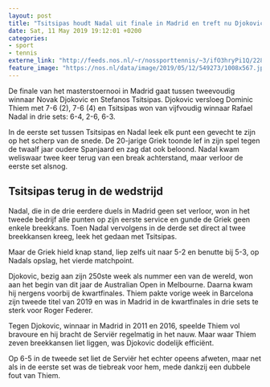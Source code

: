 ```yaml
---
layout: post
title: "Tsitsipas houdt Nadal uit finale in Madrid en treft nu Djokovic"
date: Sat, 11 May 2019 19:12:01 +0200
categories: 
- sport 
- tennis 
externe_link: "http://feeds.nos.nl/~r/nossporttennis/~3/ifO3hryPi1Q/2284152"
feature_image: "https://nos.nl/data/image/2019/05/12/549273/1008x567.jpg"
---
```


<p>De finale van het masterstoernooi in Madrid gaat tussen tweevoudig winnaar Novak Djokovic en Stefanos Tsitsipas. Djokovic versloeg Dominic Thiem met 7-6 (2), 7-6 (4) en Tsitsipas won van vijfvoudig winnaar Rafael Nadal in drie sets: 6-4, 2-6, 6-3.</p>
<p>In de eerste set tussen Tsitsipas en Nadal leek elk punt een gevecht te zijn op het scherp van de snede. De 20-jarige Griek toonde lef in zijn spel tegen de twaalf jaar oudere Spanjaard en zag dat ook beloond. Nadal kwam weliswaar twee keer terug van een break achterstand, maar verloor de eerste set alsnog.</p>
<h2>Tsitsipas terug in de wedstrijd</h2>
<p>Nadal, die in de drie eerdere duels in Madrid geen set verloor, won in het tweede bedrijf alle punten op zijn eerste service en gunde de Griek geen enkele breekkans. Toen Nadal vervolgens in de derde set direct al twee breekkansen kreeg, leek het gedaan met Tsitsipas.</p>
<p>Maar de Griek hield knap stand, liep zelfs uit naar 5-2 en benutte bij 5-3, op Nadals opslag, het vierde matchpoint.</p>
<p>Djokovic, bezig aan zijn 250ste week als nummer een van de wereld, won aan het begin van dit jaar de Australian Open in Melbourne. Daarna kwam hij nergens voorbij de kwartfinales. Thiem pakte vorige week in Barcelona zijn tweede titel van 2019 en was in Madrid in de kwartfinales in drie sets te sterk voor Roger Federer.</p>
<p>Tegen Djokovic, winnaar in Madrid in 2011 en 2016, speelde Thiem vol bravoure en hij bracht de Serviër regelmatig in het nauw. Maar waar Thiem zeven breekkansen liet liggen, was Djokovic dodelijk efficiënt.</p>
<p>Op 6-5 in de tweede set liet de Serviër het echter opeens afweten, maar net als in de eerste set was de tiebreak voor hem, mede dankzij een dubbele fout van Thiem.</p><img src="http://feeds.feedburner.com/~r/nossporttennis/~4/ifO3hryPi1Q" height="1" width="1" alt=""/>
